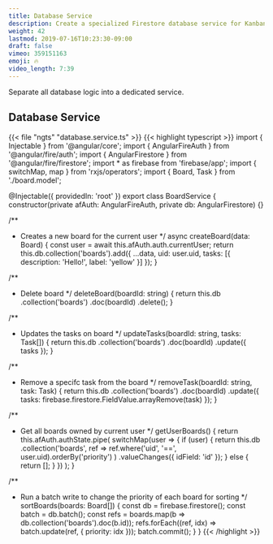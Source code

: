 ```yaml
---
title: Database Service
description: Create a specialized Firestore database service for Kanban boards
weight: 42
lastmod: 2019-07-16T10:23:30-09:00
draft: false
vimeo: 359151163
emoji: 🔥
video_length: 7:39
---
```


Separate all database logic into a dedicated service.

## Database Service

{{< file "ngts" "database.service.ts" >}} {{< highlight typescript >}} import {
Injectable } from '@angular/core'; import { AngularFireAuth } from
'@angular/fire/auth'; import { AngularFirestore } from
'@angular/fire/firestore'; import \* as firebase from 'firebase/app'; import {
switchMap, map } from 'rxjs/operators'; import { Board, Task } from
'./board.model';

@Injectable({ providedIn: 'root' }) export class BoardService {
constructor(private afAuth: AngularFireAuth, private db: AngularFirestore) {}

/\*\*

- Creates a new board for the current user \*/ async createBoard(data: Board) {
  const user = await this.afAuth.auth.currentUser; return
  this.db.collection('boards').add({ ...data, uid: user.uid, tasks: [{
  description: 'Hello!', label: 'yellow' }] }); }

/\*\*

- Delete board \*/ deleteBoard(boardId: string) { return this.db
  .collection('boards') .doc(boardId) .delete(); }

/\*\*

- Updates the tasks on board \*/ updateTasks(boardId: string, tasks: Task[]) {
  return this.db .collection('boards') .doc(boardId) .update({ tasks }); }

/\*\*

- Remove a specifc task from the board \*/ removeTask(boardId: string, task:
  Task) { return this.db .collection('boards') .doc(boardId) .update({ tasks:
  firebase.firestore.FieldValue.arrayRemove(task) }); }

/\*\*

- Get all boards owned by current user \*/ getUserBoards() { return
  this.afAuth.authState.pipe( switchMap(user => { if (user) { return this.db
  .collection<Board>('boards', ref => ref.where('uid', '==',
  user.uid).orderBy('priority') ) .valueChanges({ idField: 'id' }); } else {
  return []; } }) ); }

/\*\*

- Run a batch write to change the priority of each board for sorting \*/
  sortBoards(boards: Board[]) { const db = firebase.firestore(); const batch =
  db.batch(); const refs = boards.map(b => db.collection('boards').doc(b.id));
  refs.forEach((ref, idx) => batch.update(ref, { priority: idx }));
  batch.commit(); } } {{< /highlight >}}
